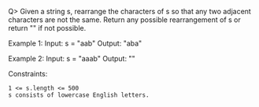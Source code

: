 Q> Given a string s, rearrange the characters of s so that any two adjacent characters are not the same.
Return any possible rearrangement of s or return "" if not possible.

Example 1:
Input: s = "aab"
Output: "aba"

Example 2:
Input: s = "aaab"
Output: ""

Constraints:

    1 <= s.length <= 500
    s consists of lowercase English letters.
